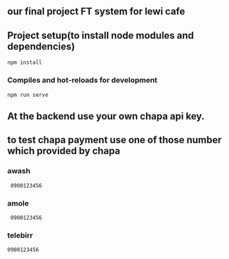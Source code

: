 ## our final project FT system for lewi cafe

## Project setup(to install node modules and dependencies)
```
npm install    
```

### Compiles and hot-reloads for development
```
npm run serve
```
## At the backend use your own chapa api key.

## to test chapa payment use one of those number which provided by chapa
### awash
```
 0900123456
```
### amole
```
 0900123456
```

### telebirr
```
0900123456
```
